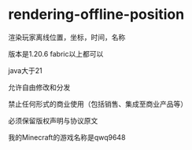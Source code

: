 # rendering-offline-position
渲染玩家离线位置，坐标，时间，名称

版本是1.20.6 fabric以上都可以

java大于21

允许自由修改和分发

禁止任何形式的商业使用（包括销售、集成至商业产品等）

必须保留版权声明与协议原文

我的Minecraft的游戏名称是qwq9648
